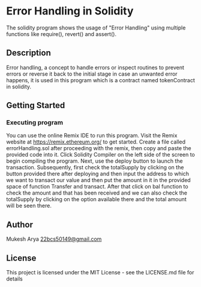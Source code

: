 # Error Handling in Solidity 
The solidity program shows the usage of "Error Handling" using multiple functions like require(), revert() and assert().

## Description
Error handling, a concept to handle errors or inspect routines to prevent errors or reverse it back to the initial stage in case an unwanted error happens, it is used in this program which is a contract named tokenContract  in solidity.

## Getting Started
### Executing program
You can use the online Remix IDE to run this program. Visit the Remix website at https://remix.ethereum.org/ to get started. Create a file called errorHandling.sol after proceeding with the remix, then copy and paste the provided code into it. Click Solidity Compiler on the left side of the screen to begin compiling the program. Next, use the deploy button to launch the transaction. Subsequently, first check the totalSupply by clicking on the button provided there after deploying and then input the address to which we want to transact our value and then put the amount in it in the provided space of function Transfer and transact. After that click on bal function to check the amount and that has been received and we can also check the totalSupply by clicking on the option available there and the total amount will be seen there.

## Author
Mukesh Arya
22bcs50149@gmail.com

## License
This project is licensed under the MIT License - see the LICENSE.md file for details

